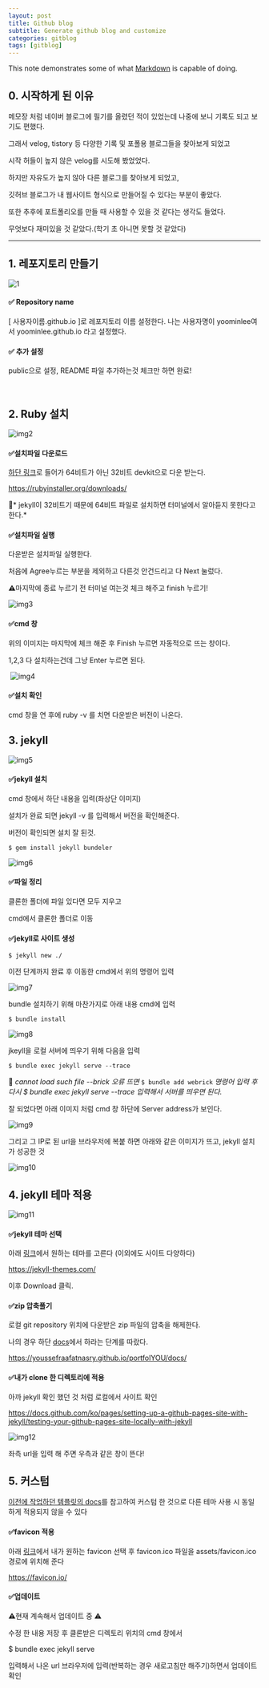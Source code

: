 ```yaml
---
layout: post
title: Github blog
subtitle: Generate github blog and customize
categories: gitblog
tags: [gitblog]
---
```


This note demonstrates some of what [Markdown][1] is capable of doing.

## 0. 시작하게 된 이유

메모장 처럼 네이버 블로그에 필기를 올렸던 적이 있었는데 나중에 보니 기록도 되고 보기도 편했다.

그래서 velog, tistory 등 다양한 기록 및 포폴용 블로그들을 찾아보게 되었고

시작 허들이 높지 않은 velog를 시도해 봤었었다.

하지만 자유도가 높지 않아 다른 블로그를 찾아보게 되었고,

깃허브 블로그가 내 웹사이트 형식으로 만들어질 수 있다는 부분이 좋았다. 

또한 추후에 포트폴리오를 만들 때 사용할 수 있을 것 같다는 생각도 들었다. 

무엇보다 재미있을 것 같았다.(학기 초 아니면 못할 것 같았다)

---

## 1. 레포지토리 만들기
![1][1]

#### ✅ Repository name
[ 사용자이름.github.io ]로 레포지토리 이름 설정한다.
나는 사용자명이 yoominlee여서 yoominlee.github.io 라고 설정했다.


#### ✅ 추가 설정
public으로 설정, README 파일 추가하는것 체크만 하면 완료!

​
## 2. Ruby 설치
![img2][2]

#### ✅설치파일 다운로드
[하단 링크](https://rubyinstaller.org/downloads/)로 들어가 64비트가 아닌 32비트 devkit으로 다운 받는다.

https://rubyinstaller.org/downloads/

​🤔* jekyll이 32비트기 때문에 64비트 파일로 설치하면 터미널에서 알아듣지 못한다고 한다.*

#### ✅설치파일 실행

다운받은 설치파일 실행한다.

처음에 Agree누르는 부분을 제외하고 다른것 안건드리고 다 Next 눌렀다.

⚠️마지막에 종료 누르기 전 터미널 여는것 체크 해주고 finish 누르기!

![img3][3]


#### ✅cmd 창

위의 이미지는 마지막에 체크 해준 후 Finish 누르면 자동적으로 뜨는 창이다.

1,2,3 다 설치하는건데 그냥 Enter 누르면 된다.

​
![img4][4]

#### ✅설치 확인

cmd 창을 연 후에 ruby -v 를 치면 다운받은 버전이 나온다.

## 3. jekyll

![img5][5]

#### ✅jekyll 설치

cmd 창에서 하단 내용을 입력(좌상단 이미지)

설치가 완료 되면 jekyll -v 를 입력해서 버전을 확인해준다.

버전이 확인되면 설치 잘 된것.


`$ gem install jekyll bundeler`


![img6][6]

#### ✅파일 정리

클론한 폴더에 파일 있다면 모두 지우고

cmd에서 클론한 폴더로 이동


#### ✅jekyll로 사이트 생성

`$ jekyll new ./`

이전 단계까지 완료 후 이동한 cmd에서 위의 명령어 입력


![img7][7]

bundle 설치하기 위해 마찬가지로 아래 내용 cmd에 입력

`$ bundle install`


![img8][8]

jkeyll을 로컬 서버에 띄우기 위해 다음을 입력

`$ bundle exec jekyll serve --trace`

🤔 *cannot load such file --brick 오류 뜨면*
`$ bundle add webrick` *명령어 입력 후 다시 $ bundle exec jekyll serve --trace 입력해서 서버를 띄우면 된다.*

잘 되었다면 아래 이미지 처럼 cmd 창 하단에 Server address가 보인다.


![img9][9]

그리고 그 IP로 된 url을 브라우저에 복붙 하면 아래와 같은 이미지가 뜨고, jekyll 설치가 성공한  것


![img10][10]


## 4. jekyll 테마 적용


![img11][11]

#### ✅jekyll 테마 선택

아래 [링크](https://jekyll-themes.com/)에서 원하는 테마를 고른다 (이외에도 사이트 다양하다)

https://jekyll-themes.com/

이후 Download 클릭.

#### ✅zip 압축풀기

로컬 git repository 위치에 다운받은 zip 파일의 압축을 해제한다.

나의 경우 하단 [docs](https://youssefraafatnasry.github.io/portfolYOU/docs/)에서 하라는 단계를 따랐다.​

https://youssefraafatnasry.github.io/portfolYOU/docs/

#### ✅내가 clone 한 디렉토리에 적용

아까 jekyll 확인 했던 것 처럼 로컬에서 사이트 확인

https://docs.github.com/ko/pages/setting-up-a-github-pages-site-with-jekyll/testing-your-github-pages-site-locally-with-jekyll


![img12][12]

좌측 url을 입력 해 주면 우측과 같은 창이 뜬다!

## 5. 커스텀

[이전에 작업하던 템플릿의 docs](https://youssefraafatnasry.github.io/portfolYOU/docs/)를 참고하여 커스텀 한 것으로 다른 테마 사용 시 동일하게 적용되지 않을 수 있다

#### ✅favicon 적용

아래 [링크](https://favicon.io/)에서 내가 원하는 favicon 선택 후 favicon.ico 파일을 assets/favicon.ico 경로에 위치해 준다

https://favicon.io/

#### ✅업데이트

⚠️현재 계속해서 업데이트 중 ⚠️

수정 한 내용 저장 후 클론받은 디렉토리 위치의 cmd 창에서

$ bundle exec jekyll serve 

입력해서 나온 url 브라우저에 입력(반복하는 경우 새로고침만 해주기)하면서 업데이트 확인





[1]: https://github.com/yoominlee/img/blob/main/2023-03-14-01_github-blog/2023-03-14-01.png?raw=true
[2]: https://github.com/yoominlee/img/blob/main/2023-03-14-01_github-blog/2023-03-14-02.png?raw=true
[3]: https://github.com/yoominlee/img/blob/main/2023-03-14-01_github-blog/2023-03-14-03.png?raw=true
[4]: https://github.com/yoominlee/img/blob/main/2023-03-14-01_github-blog/2023-03-14-04.png?raw=true
[5]: https://github.com/yoominlee/img/blob/main/2023-03-14-01_github-blog/2023-03-14-05.png?raw=true
[6]: https://github.com/yoominlee/img/blob/main/2023-03-14-01_github-blog/2023-03-14-06.png?raw=true
[7]: https://github.com/yoominlee/img/blob/main/2023-03-14-01_github-blog/2023-03-14-07.png?raw=true
[8]: https://github.com/yoominlee/img/blob/main/2023-03-14-01_github-blog/2023-03-14-08.png?raw=true
[9]: https://github.com/yoominlee/img/blob/main/2023-03-14-01_github-blog/2023-03-14-09.png?raw=true
[10]: https://github.com/yoominlee/img/blob/main/2023-03-14-01_github-blog/2023-03-14-10.png?raw=true
[11]: https://github.com/yoominlee/img/blob/main/2023-03-14-01_github-blog/2023-03-14-11.png?raw=true
[12]: https://github.com/yoominlee/img/blob/main/2023-03-14-01_github-blog/2023-03-14-12.png?raw=true